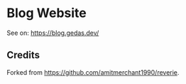 # Blog Website

See on: https://blog.gedas.dev/

## Credits

Forked from https://github.com/amitmerchant1990/reverie.